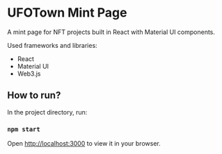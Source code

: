 # UFOTown Mint Page

A mint page for NFT projects built in React with Material UI components.

Used frameworks and libraries:
- React
- Material UI
- Web3.js




## How to run?
In the project directory, run:

### `npm start`

Open [http://localhost:3000](http://localhost:3000) to view it in your browser.


